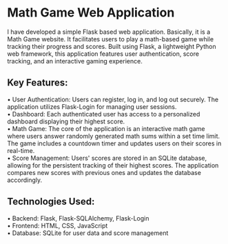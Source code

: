 # Math Game Web Application
I have developed a simple Flask based web application. Basically, it is a Math Game website. It facilitates users to play a math-based game while tracking their progress and scores. Built using Flask, a lightweight Python web framework, this application features user authentication, score tracking, and an interactive gaming experience.

## Key Features:
•	User Authentication: Users can register, log in, and log out securely. The application utilizes Flask-Login for managing user sessions. <br>
•	Dashboard: Each authenticated user has access to a personalized dashboard displaying their highest score. <br>
•	Math Game: The core of the application is an interactive math game where users answer randomly generated math sums within a set time limit. The game includes a countdown timer and updates users on their scores in real-time. <br>
•	Score Management: Users' scores are stored in an SQLite database, allowing for the persistent tracking of their highest scores. The application compares new scores with previous ones and updates the database accordingly. <br>

## Technologies Used:
•	Backend: Flask, Flask-SQLAlchemy, Flask-Login <br>
•	Frontend: HTML, CSS, JavaScript <br>
•	Database: SQLite for user data and score management <br>
